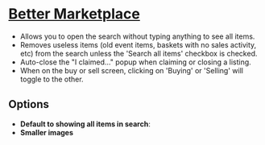 # [Better Marketplace](https://www.mousehuntgame.com/preferences.php?tab=mousehunt-improved-settings#mousehunt-improved-settings-better-better-marketplace)

- Allows you to open the search without typing anything to see all items.
- Removes useless items (old event items, baskets with no sales activity, etc) from the search unless the 'Search all items' checkbox is checked.
- Auto-close the "I claimed…" popup when claiming or closing a listing.
- When on the buy or sell screen, clicking on 'Buying' or 'Selling' will toggle to the other.


## Options

- **Default to showing all items in search**:
- **Smaller images**
